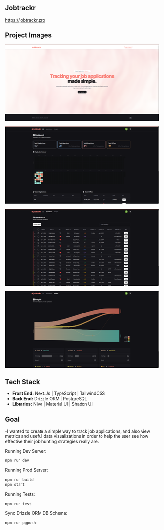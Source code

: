 ## Jobtrackr

https://jobtrackr.pro

## Project Images

![Landing Page](./src/assets/images/readMe/landing.png "Landing Page")

![Dashboard](./src/assets/images/readMe/dashboard.png "Dashboard")

![Applications Page](./src/assets/images/readMe/applications.png "Applications Page")

![Insights (Data Vis & Metrics)](./src/assets/images/readMe/insights.png "Insights (Data Vis & Metrics)")


## Tech Stack

- **Front End:** Next.Js | TypeScript | TailwindCSS
- **Back End:** Drizzle ORM | PostgreSQL
- **Libraries:** Nivo | Material UI | Shadcn UI


## Goal

-I wanted to create a simple way to track job applications, and also view metrics and useful data visualizations in order to help the user see how effective their job hunting strategies really are.

Running Dev Server:

```bash
npm run dev
```

Running Prod Server:

```bash
npm run build
npm start
```

Running Tests:

```bash
npm run test
```

Sync Drizzle ORM DB Schema:

```bash
npm run pgpush
```